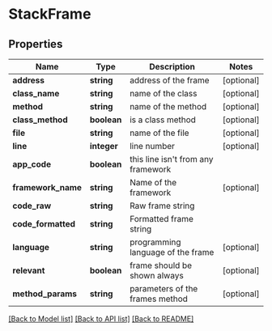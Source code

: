 # StackFrame

## Properties
Name | Type | Description | Notes
------------ | ------------- | ------------- | -------------
**address** | **string** | address of the frame | [optional] 
**class_name** | **string** | name of the class | [optional] 
**method** | **string** | name of the method | [optional] 
**class_method** | **boolean** | is a class method | [optional] 
**file** | **string** | name of the file | [optional] 
**line** | **integer** | line number | [optional] 
**app_code** | **boolean** | this line isn&#39;t from any framework | 
**framework_name** | **string** | Name of the framework | [optional] 
**code_raw** | **string** | Raw frame string | 
**code_formatted** | **string** | Formatted frame string | 
**language** | **string** | programming language of the frame | [optional] 
**relevant** | **boolean** | frame should be shown always | [optional] 
**method_params** | **string** | parameters of the frames method | [optional] 

[[Back to Model list]](../README.md#documentation-for-models) [[Back to API list]](../README.md#documentation-for-api-endpoints) [[Back to README]](../README.md)

